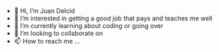 - 👋 Hi, I’m Juan Delcid 
- 👀 I’m interested in getting a good job that pays and teaches me well
- 🌱 I’m currently learning about coding or going over
- 💞️ I’m looking to collaborate on 
- 📫 How to reach me ...

<!---
juanito2245/juanito2245 is a ✨ special ✨ repository because its `README.md` (this file) appears on your GitHub profile.
You can click the Preview link to take a look at your changes.
--->
